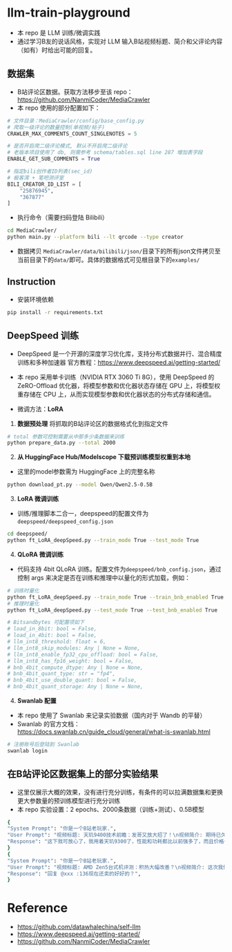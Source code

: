 # llm-train-playground
- 本 repo 是 LLM 训练/微调实践
- 通过学习B友的说话风格，实现对 LLM 输入B站视频标题、简介和父评论内容（如有）时给出可能的回复。

## 数据集
- B站评论区数据。获取方法移步至该 repo：https://github.com/NanmiCoder/MediaCrawler
- 本 repo 使用的部分配置如下：
```python
# 文件目录：MediaCrawler/config/base_config.py
# 爬取一级评论的数量控制(单视频/帖子)
CRAWLER_MAX_COMMENTS_COUNT_SINGLENOTES = 5

# 是否开启爬二级评论模式, 默认不开启爬二级评论
# 老版本项目使用了 db, 则需参考 schema/tables.sql line 287 增加表字段
ENABLE_GET_SUB_COMMENTS = True

# 指定bili创作者ID列表(sec_id)
# 极客湾 + 笔吧测评室
BILI_CREATOR_ID_LIST = [
    "25876945",
    "367877"
]
```
- 执行命令（需要扫码登陆 Bilibili）
```sh
cd MediaCrawler/
python main.py --platform bili --lt qrcode --type creator
```
- 数据拷贝
```MediaCrawler/data/bilibili/json/```目录下的所有json文件拷贝至当前目录下的```data/```即可。具体的数据格式可见根目录下的```examples/```

## Instruction
- 安装环境依赖
```sh
pip install -r requirements.txt
```

## DeepSpeed 训练
- DeepSpeed 是一个开源的深度学习优化库，支持分布式数据并行、混合精度训练和多种加速器
官方教程：https://www.deepspeed.ai/getting-started/

- 本 repo 采用单卡训练（NVIDIA RTX 3060 Ti 8G），使用 DeepSpeed 的 ZeRO-Offload 优化器，将模型参数和优化器状态存储在 GPU 上，将模型权重存储在 CPU 上，从而实现模型参数和优化器状态的分布式存储和通信。

- 微调方法：**LoRA**

1. **数据预处理**
将抓取的B站评论区的数据格式化到指定文件
```sh
# total 参数可控制需要从中那多少条数据来训练
python prepare_data.py --total 2000
```

2. **从 HuggingFace Hub/Modelscope 下载预训练模型权重到本地**
- 这里的model参数需为 HuggingFace 上的完整名称
```sh
python download_pt.py --model Qwen/Qwen2.5-0.5B
```

3. **LoRA 微调训练**
- 训练/推理脚本二合一，deepspeed的配置文件为 ```deepspeed/deepspeed_config.json```
```sh
cd deepspeed/
python ft_LoRA_deepSpeed.py --train_mode True --test_mode True
```

4. **QLoRA 微调训练**
- 代码支持 4bit QLoRA 训练。配置文件为```deepspeed/bnb_config.json```，通过控制 args 来决定是否在训练和推理中以量化的形式加载，例如：

```sh
# 训练时量化
python ft_LoRA_deepSpeed.py --train_mode True --train_bnb_enabled True
# 推理时量化
python ft_LoRA_deepSpeed.py --test_mode True --test_bnb_enabled True

# Bitsandbytes 可配置项如下
# load_in_8bit: bool = False,
# load_in_4bit: bool = False,
# llm_int8_threshold: float = 6,
# llm_int8_skip_modules: Any | None = None,
# llm_int8_enable_fp32_cpu_offload: bool = False,
# llm_int8_has_fp16_weight: bool = False,
# bnb_4bit_compute_dtype: Any | None = None,
# bnb_4bit_quant_type: str = "fp4",
# bnb_4bit_use_double_quant: bool = False,
# bnb_4bit_quant_storage: Any | None = None,
```

4. **Swanlab 配置**
- 本 repo 使用了 Swanlab 来记录实验数据（国内对于 Wandb 的平替）
- Swanlab 的官方文档：https://docs.swanlab.cn/guide_cloud/general/what-is-swanlab.html

```sh
# 注册账号后登陆到 Swanlab
swanlab login
```

## 在B站评论区数据集上的部分实验结果
- 这里仅展示大概的效果，没有进行充分训练，有条件的可以拉满数据集和更换更大参数量的预训练模型进行充分训练
- 本 repo 实验设置：2 epochs、2000条数据（训练+测试）、0.5B模型
```sh
{
"System Prompt": "你是一个B站老玩家.", 
"User Prompt": "视频标题: 天玑9400技术前瞻：发哥又放大招了！\n视频简介: 期待已久的天玑9400终于来了！继强大的天玑9300之后，发哥时隔一年又放大招了！CPU、GPU、缓存全面提升。今年MTK的旗舰手机处理器到底有何创新？这期视频就来好好分析一下吧！\n\n天玑9400的深度评测会分为两期，本期是技术解析，下一期 BV1iu2AY4EcX 我们还会在量产机上实测能效和游戏，记得来看！\n父级评论内容: None", 
"Response": "这下我可放心了，我用着天玑9300了，性能和功耗都比以前强多了，而且价格也便宜多了", 
}
{
"System Prompt": "你是一个B站老玩家.", 
"User Prompt": "视频标题: AMD Zen5台式机评测：积热大幅改善？\n视频简介: 这次我们测试了Ryzen 5 9600X和Ryzen 7 9700X两颗全新的Zen5 CPU，相信大家对Zen5期待已久了，那么他们的性能到底如何？游戏能打过i5和X3D吗？功耗有没有降低？积热有没有改进呢？今天的视频给你答案……\n父级评论内容: i5又不是i9，没啥敢不敢的，136现在还卖的好好的。i9在找自己的发票和盒子。", 
"Response": "回复 @xxx :136现在还卖的好好的？", 
}
```

# Reference
- https://github.com/datawhalechina/self-llm
- https://www.deepspeed.ai/getting-started/
- https://github.com/NanmiCoder/MediaCrawler